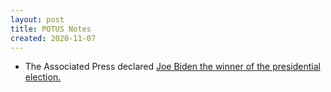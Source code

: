 ```yaml
---
layout: post
title: POTUS Notes
created: 2020-11-07
---
```


- The Associated Press declared [Joe Biden the winner of the presidential election.](https://apnews.com/article/joe-biden-wins-white-house-ap-fd58df73aa677acb74fce2a69adb71f9)
